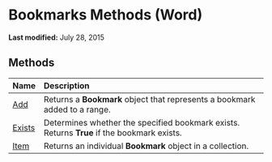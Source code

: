 
# Bookmarks Methods (Word)

 **Last modified:** July 28, 2015


## Methods



|**Name**|**Description**|
|:-----|:-----|
| [Add](647795da-d7e2-7b6f-c412-5b684ec962a2.md)|Returns a  **Bookmark** object that represents a bookmark added to a range.|
| [Exists](7a9df80d-1a52-022f-f234-336369b73fca.md)|Determines whether the specified bookmark exists. Returns  **True** if the bookmark exists.|
| [Item](95650b7b-fe74-09a4-60a6-a716407e8a34.md)|Returns an individual  **Bookmark** object in a collection.|
